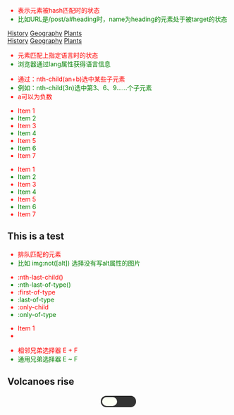 

#//10
#Advanced Selector:不仅方便选择，而且能够扩充效果
##:target 伪类:当元素满足于某一种状态的时候
- 表示元素被hash匹配时的状态
- 比如URL是/post/a#heading时，name为heading的元素处于被target的状态

<nav>
  <a href="#p1">History</a>
  <a href="#p2">Geography</a>
  <a href="#p3">Plants</a>
</nav>
<p id="p1">Native Americans have inhabited the area since long before white settlers first saw Lassen.</p>
<p id="p2">The park is locate near the northern end of the Sacramento Velley.</p>
<p id="p3">Lying at the northern end of the Sierra Nevada forests ecoregion, Lassen Volcanic National Park preserves a landscape nearly as it existed before Euro-American settlement</p>
<style>
  p:target {
    color: red;
  }
</style>

<nav>
  <a href="#p1">History</a>
  <a href="#p2">Geography</a>
  <a href="#p3">Plants</a>
</nav>
<p id="p1">Native Americans have inhabited the area since long before white settlers first saw Lassen.</p>
<p id="p2">The park is locate near the northern end of the Sacramento Velley.</p>
<p id="p3">Lying at the northern end of the Sierra Nevada forests ecoregion, Lassen Volcanic National Park preserves a landscape nearly as it existed before Euro-American settlement</p>
<style>
  p {
    display: none;
  }
  p:target {
    display: block;
  }
</style>

##:lang伪类
- 元素匹配上指定语言时的状态
- 浏览器通过lang属性获得语言信息

<section>
  <p><q>C'est la vie</q>, il parlait.</p>
</section>
<style>
:lang(fr) q:before {
  content: "《"
}
:lang(fr) q:after {
  content: "》";
}
</style>

##:nth-child
- 通过：nth-child(an+b)选中某些子元素
- 例如：nth-child(3n)选中第3、6、9……个子元素
- a可以为负数
<ul>
  <li>Item 1</li>
  <li>Item 2</li>
  <li>Item 3</li>
  <li>Item 4</li>
  <li>Item 5</li>
  <li>Item 6</li>
  <li>Item 7</li>
</ul>
<style>
  li:nth-child(3n+1) {
    color: red;
  }
</style>


<ul>
  <li>Item 1</li>
  <li>Item 2</li>
  <li>Item 3</li>
  <li>Item 4</li>
  <li>Item 5</li>
  <li>Item 6</li>
  <li>Item 7</li>
</ul>
<style>
  li:nth-child(odd) {
    color: red;
  }
  li:nth-child(even) {
    color: green;
  }
</style>

##:nth-of-type: 第n个同类型的元素
<article>
  <h1>This is a test</h1>
  <p>Paragraph 1</p>
  <p>Paragraph 2</p>
  <p>Paragraph 3</p>
  <p>Paragraph 4</p>
</article>
<style>
article :nth-child(3n+1) {//1,4
  color: red;
}
article :nth-of-type(3n+1) {//1,2,4
  text-decoration: underline;
}
</style>

http://nthmaster.com/

##:first-child
<p>
text 1
<button>Button 1</button>
<button>Button 2</button>
<button>Button 3</button>
<button>Button 4</button>
text 2
</p>
<style>
button {
  margin-left: 2em;
}
button:first-child {
  margin-left: 0;
}
</style>

<p>
text 1
<button>Button 1</button>
<button>Button 2</button>
<button>Button 3</button>
<button>Button 4</button>
text 2
</p>
<style>
button {
  margin-right: 2em;
}
button:last-child {
  margin-right: 0;
}
</style>

##:not()  括号里面的selector都排队掉
- 排队匹配的元素
- 比如 img:not([alt])  选择没有写alt属性的图片

<p>
text 1
<button>Button 1</button>
<button>Button 2</button>
<button>Button 3</button>
<button>Button 4</button>
text 2
</p>
<style>
button:not(:last-child) {
  margin-right: 2em;
}
</style>

##其它选择器
- :nth-last-child()
- :nth-last-of-type()
- :first-of-type
- :last-of-type
- :only-child   
- :only-of-type

##:empty
<ul>
  <li>Item 1</li>
  <li></li>
  <li><Item 2</li>
</ul>
<style>
li:empty {
  display: none;
}
</style>

##::first-line 跟文字相关的伪元素，这个就不是伪类了，伪类是真实存在的元素，伪元素是在HTML里面压根就没有这个元素，在CSS里面虚拟出来的元素
<p>Species that area typically found in these forested areas are black bear, fox, mule deer, marten, cougar, brown creeper, a variety of chipmunk species, raccoon, mountain chickadee, a variety of squirrel species, white-headed woodpecker, coyote, bobcat, weasel, a variety of muse species, long-toed salamander, skunk, and a wide variety of bat species.</p>
<style>
p::first-line {
  color: red;
}
</style>


<p>Species that area typically found in these forested areas are black bear, fox, mule deer, marten, cougar, brown creeper, a variety of chipmunk species, raccoon, mountain chickadee, a variety of squirrel species, white-headed woodpecker, coyote, bobcat, weasel, a variety of muse species, long-toed salamander, skunk, and a wide variety of bat species.</p>
<style>
p {
  font-family: Helvetica, sans-serif;
}
p::first-letter {
  font-size: 2em;
  float: left;
  color: red;
}
</style>

##兄弟选择器
- 相邻兄弟选择器 E + F
- 通用兄弟选择器 E ~ F

<section>
  <p>There area active hot sprints and mud pots in the Lassen area.</p>
  <h2>Volcanoes rise</h2>
  <p>Pyroclastic eruptions then started to pile tephra into cones in the northern area of the park.</p>
  <p>Mount Tehama(also known as Brokeoff Volcano) rose as a stratovolcano in the southwestern corner of the park during the Pleistocene.</p>
</section>
<style>
  h2 + p {
    color: red;
  }
  h2 ~ p {
    text-decoration: underline;
  }
</style>

##:checked ~ F
<div class="toggle">
  <input type="checkbox" checked id="t">
  <label for="t"></label>
</div>
<style>
.toggle {
  width: 80px;
  height: 26px;
  background: #333;
  margin: 20px auto;
  position: relative;
  border-radius: 50px;
  box-shadow: inset 0px 1px 1px rgba(0,0,0,0.5),0px 1px 0px rgba(255,255,255,0.2);
}
.toggle:after {
  content: 'OFF',
  color: #fff;
  position: absolute;
  right: 10px;
  z-index: 0;
  font: 12px/26px Arial, sans-serif;
  font-weight: bold;
  text-shadow: 1px 1px 0px rgba(255,255,255,.15);
}
.toggle:before {
  content: 'ON';
  color: #f66;
  position: absolute;
  left: 10px;
  z-index: 0;
  font: 12px/26px Arial, sans-serif;
  font-weight: bold;
}
.toggle label {
  display: block;
  width: 34px;
  height: 20px;
  cursor: pointer;
  position: absolute;
  top: 3px;
  left: 3px;
  z-idnex: 1;
  background: #fcfff4;
  background: linear-gradient(top, #fcfff4 0%, #dfe5d7 40% #b3bead 100%);
  border-radius: 50px;
  transition: all 0.4s ease;
  box-shadow: 0px 2px 5px 0px rgbba(0,0,0,0.3);
}
.toggle input[type=checkbox] {
  visibility: hidden;
}
.toggle input:check + label {
  left: 43px;
}
</style>
